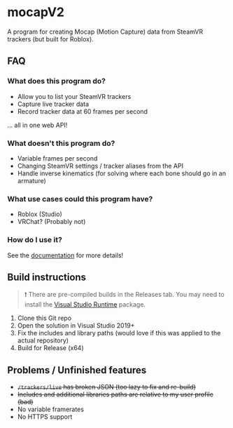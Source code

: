 # mocapV2
A program for creating Mocap (Motion Capture) data from SteamVR trackers (but built for Roblox).

## FAQ

### What does this program do?

- Allow you to list your SteamVR trackers
- Capture live tracker data
- Record tracker data at 60 frames per second

... all in one web API!

### What doesn't this program do?

- Variable frames per second
- Changing SteamVR settings / tracker aliases from the API
- Handle inverse kinematics (for solving where each bone should go in an armature)

### What use cases could this program have?

- Roblox (Studio)
- VRChat? (Probably not)

### How do I use it?

See the [documentation](docs) for more details!

## Build instructions

> :exclamation: There are pre-compiled builds in the Releases tab. You may need to install the [Visual Studio Runtime](https://learn.microsoft.com/en-us/cpp/windows/latest-supported-vc-redist?view=msvc-170) package.

1. Clone this Git repo
2. Open the solution in Visual Studio 2019+
3. Fix the includes and library paths (would love if this was applied to the actual repository)
4. Build for Release (x64)

## Problems / Unfinished features

- ~~`/trackers/live` has broken JSON (too lazy to fix and re-build)~~
- ~~Includes and additional libraries paths are relative to my user profile (bad)~~
- No variable framerates
- No HTTPS support
